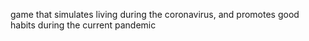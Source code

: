 game that simulates living during the coronavirus, and promotes good habits during the current pandemic
